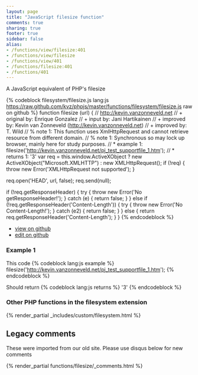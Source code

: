 ```yaml
---
layout: page
title: "JavaScript filesize function"
comments: true
sharing: true
footer: true
sidebar: false
alias:
- /functions/view/filesize:401
- /functions/view/filesize
- /functions/view/401
- /functions/filesize:401
- /functions/401
---
```

<!-- Generated by Rakefile:build -->
A JavaScript equivalent of PHP's filesize

{% codeblock filesystem/filesize.js lang:js https://raw.github.com/kvz/phpjs/master/functions/filesystem/filesize.js raw on github %}
function filesize (url) {
  // http://kevin.vanzonneveld.net
  // +   original by: Enrique Gonzalez
  // +      input by: Jani Hartikainen
  // +   improved by: Kevin van Zonneveld (http://kevin.vanzonneveld.net)
  // +   improved by: T. Wild
  // %        note 1: This function uses XmlHttpRequest and cannot retrieve resource from different domain.
  // %        note 1: Synchronous so may lock up browser, mainly here for study purposes.
  // *     example 1: filesize('http://kevin.vanzonneveld.net/pj_test_supportfile_1.htm');
  // *     returns 1: '3'
  var req = this.window.ActiveXObject ? new ActiveXObject("Microsoft.XMLHTTP") : new XMLHttpRequest();
  if (!req) {
    throw new Error('XMLHttpRequest not supported');
  }

  req.open('HEAD', url, false);
  req.send(null);

  if (!req.getResponseHeader) {
    try {
      throw new Error('No getResponseHeader!');
    } catch (e) {
      return false;
    }
  } else if (!req.getResponseHeader('Content-Length')) {
    try {
      throw new Error('No Content-Length!');
    } catch (e2) {
      return false;
    }
  } else {
    return req.getResponseHeader('Content-Length');
  }
}
{% endcodeblock %}

 - [view on github](https://github.com/kvz/phpjs/blob/master/functions/filesystem/filesize.js)
 - [edit on github](https://github.com/kvz/phpjs/edit/master/functions/filesystem/filesize.js)

### Example 1
This code
{% codeblock lang:js example %}
filesize('http://kevin.vanzonneveld.net/pj_test_supportfile_1.htm');
{% endcodeblock %}

Should return
{% codeblock lang:js returns %}
'3'
{% endcodeblock %}


### Other PHP functions in the filesystem extension
{% render_partial _includes/custom/filesystem.html %}
## Legacy comments
These were imported from our old site. Please use disqus below for new comments
<div style="overflow-y: scroll; max-height: 500px;">
{% render_partial functions/filesize/_comments.html %}
</div>

